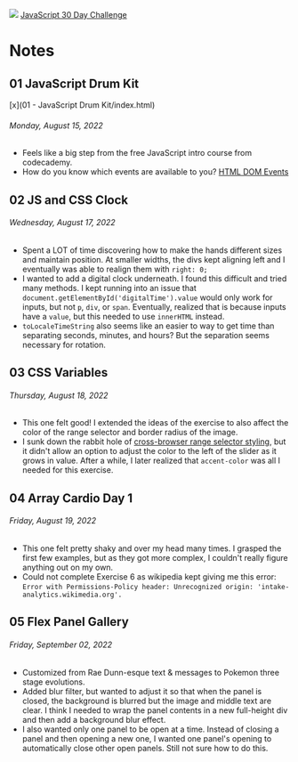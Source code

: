 ﻿![](https://javascript30.com/images/JS3-social-share.png)
[JavaScript 30 Day Challenge](https://JavaScript30.com)

# Notes
## 01 JavaScript Drum Kit 
[x](01 - JavaScript Drum Kit/index.html)
###### Monday, August 15, 2022
- Feels like a big step from the free JavaScript intro course from codecademy.
- How do you know which events are available to you? [HTML DOM Events](https://www.w3schools.com/jsref/dom_obj_event.asp)

## 02 JS and CSS Clock
###### Wednesday, August 17, 2022
- Spent a LOT of time discovering how to make the hands different sizes and maintain position. At smaller widths, the divs kept aligning left and I eventually was able to realign them with `right: 0;`
- I wanted to add a digital clock underneath. I found this difficult and tried many methods. I kept running into an issue that `document.getElementById('digitalTime').value` would only work for inputs, but not `p`, `div`, or `span`. Eventually, realized that is because inputs have a `value`, but this needed to use `innerHTML` instead. 
- `toLocaleTimeString` also seems like an easier to way to get time than separating seconds, minutes, and hours? But the separation seems necessary for rotation. 

## 03 CSS Variables
###### Thursday, August 18, 2022
- This one felt good! I extended the ideas of the exercise to also affect the color of the range selector and border radius of the image. 
- I sunk down the rabbit hole of [cross-browser range selector styling](https://css-tricks.com/styling-cross-browser-compatible-range-inputs-css/_), but it didn't allow an option to adjust the color to the left of the slider as it grows in value. After a while, I later realized that `accent-color` was all I needed for this exercise. 

## 04 Array Cardio Day 1 
###### Friday, August 19, 2022
- This one felt pretty shaky and over my head many times. I grasped the first few examples, but as they got more complex, I couldn't really figure anything out on my own. 
- Could not complete Exercise 6 as wikipedia kept giving me this error: `Error with Permissions-Policy header: Unrecognized origin: 'intake-analytics.wikimedia.org'.`


## 05 Flex Panel Gallery 
###### Friday, September 02, 2022
- Customized from Rae Dunn-esque text & messages to Pokemon three stage evolutions.
- Added blur filter, but wanted to adjust it so that when the panel is closed, the background is blurred but the image and middle text are clear. I think  I needed to wrap the panel contents in a new full-height div and then add a background blur effect. 
- I also wanted only one panel to be open at a time. Instead of closing a panel and then opening a new one, I wanted one panel's opening to automatically close other open panels. Still not sure how to do this. 
